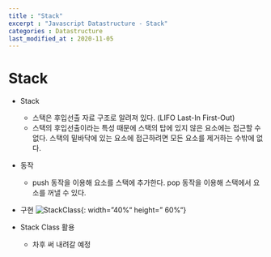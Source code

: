 ```yaml
---
title : "Stack"
excerpt : "Javascript Datastructure - Stack"
categories : Datastructure
last_modified_at : 2020-11-05
---    
```

# Stack  

- Stack  
  - 스택은 후입선출 자료 구조로 알려져 있다. (LIFO Last-In First-Out)  
  - 스택의 후입선출이라는 특성 때문에 스택의 탑에 있지 않은 요소에는 접근할 수 없다. 스택의 밑바닥에 있는 요소에 접근하려면 모든 요소를 제거하는 수밖에 없다.  
    
- 동작
  - push 동작을 이용해 요소를 스택에 추가한다. pop 동작을 이용해 스택에서 요소를 꺼낼 수 있다.  


- 구현
  ![StackClass](https://user-images.githubusercontent.com/72500346/98458503-a7630580-21d4-11eb-88fe-5656061be807.png){: width=”40%“ height=” 60%“}

    
- Stack Class 활용  
  - 차후 써 내려갈 예정


